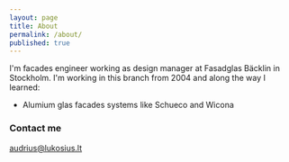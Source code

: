 ```yaml
---
layout: page
title: About
permalink: /about/
published: true
---
```


I'm facades engineer working as design manager at Fasadglas Bäcklin in Stockholm. I'm working in this branch from 2004 and along the way I learned:

- Alumium glas facades systems like Schueco and Wicona





### Contact me

[audrius@lukosius.lt](mailto:audrius@lukosius.lt)